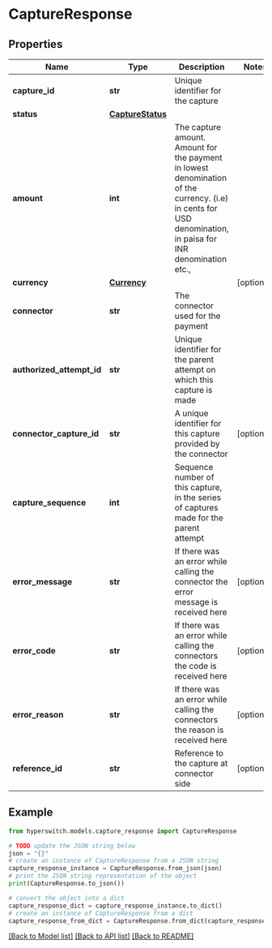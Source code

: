 # CaptureResponse


## Properties

Name | Type | Description | Notes
------------ | ------------- | ------------- | -------------
**capture_id** | **str** | Unique identifier for the capture | 
**status** | [**CaptureStatus**](CaptureStatus.md) |  | 
**amount** | **int** | The capture amount. Amount for the payment in lowest denomination of the currency. (i.e) in cents for USD denomination, in paisa for INR denomination etc., | 
**currency** | [**Currency**](Currency.md) |  | [optional] 
**connector** | **str** | The connector used for the payment | 
**authorized_attempt_id** | **str** | Unique identifier for the parent attempt on which this capture is made | 
**connector_capture_id** | **str** | A unique identifier for this capture provided by the connector | [optional] 
**capture_sequence** | **int** | Sequence number of this capture, in the series of captures made for the parent attempt | 
**error_message** | **str** | If there was an error while calling the connector the error message is received here | [optional] 
**error_code** | **str** | If there was an error while calling the connectors the code is received here | [optional] 
**error_reason** | **str** | If there was an error while calling the connectors the reason is received here | [optional] 
**reference_id** | **str** | Reference to the capture at connector side | [optional] 

## Example

```python
from hyperswitch.models.capture_response import CaptureResponse

# TODO update the JSON string below
json = "{}"
# create an instance of CaptureResponse from a JSON string
capture_response_instance = CaptureResponse.from_json(json)
# print the JSON string representation of the object
print(CaptureResponse.to_json())

# convert the object into a dict
capture_response_dict = capture_response_instance.to_dict()
# create an instance of CaptureResponse from a dict
capture_response_from_dict = CaptureResponse.from_dict(capture_response_dict)
```
[[Back to Model list]](../README.md#documentation-for-models) [[Back to API list]](../README.md#documentation-for-api-endpoints) [[Back to README]](../README.md)


